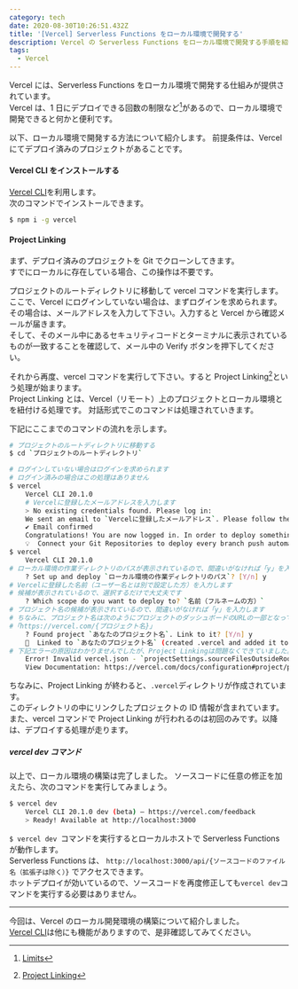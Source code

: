 ```yaml
---
category: tech
date: 2020-08-30T10:26:51.432Z
title: '[Vercel] Serverless Functions をローカル環境で開発する'
description: Vercel の Serverless Functions をローカル環境で開発する手順を紹介します。
tags:
  - Vercel
---
```

Vercel には、Serverless Functions をローカル環境で開発する仕組みが提供されています。  
Vercel は、1 日にデプロイできる回数の制限など[^1]があるので、ローカル環境で開発できると何かと便利です。

以下、ローカル環境で開発する方法について紹介します。
前提条件は、Vercel にてデプロイ済みのプロジェクトがあることです。

#### Vercel CLI をインストールする

[Vercel CLI](https://vercel.com/docs/cli#introduction)を利用します。  
次のコマンドでインストールできます。

```bash
$ npm i -g vercel
```

#### Project Linking

まず、デプロイ済みのプロジェクトを Git でクローンしてきます。  
すでにローカルに存在している場合、この操作は不要です。

プロジェクトのルートディレクトリに移動して vercel コマンドを実行します。  
ここで、Vercel にログインしていない場合は、まずログインを求められます。  
その場合は、メールアドレスを入力して下さい。入力すると Vercel から確認メールが届きます。  
そして、そのメール中にあるセキュリティコードとターミナルに表示されているものが一致することを確認して、メール中の Verify ボタンを押下してください。

それから再度、vercel コマンドを実行して下さい。すると Project Linking[^2]という処理が始まります。  
Project Linking とは、Vercel（リモート）上のプロジェクトとローカル環境とを紐付ける処理です。
対話形式でこのコマンドは処理されていきます。

下記にここまでのコマンドの流れを示します。

```bash
# プロジェクトのルートディレクトリに移動する
$ cd `プロジェクトのルートディレクトリ`

# ログインしていない場合はログインを求められます
# ログイン済みの場合はこの処理はありません
$ vercel
    Vercel CLI 20.1.0
    # Vercelに登録したメールアドレスを入力します
    > No existing credentials found. Please log in:
    We sent an email to `Vercelに登録したメールアドレス`. Please follow the steps provided inside it and make sure the security code matches `セキュリティーコード`.
    ✔ Email confirmed
    Congratulations! You are now logged in. In order to deploy something, run `vercel`.
    💡  Connect your Git Repositories to deploy every branch push automatically (https://vercel.link/git).
$ vercel
    Vercel CLI 20.1.0
# ローカル環境の作業ディレクトリのパスが表示されているので、間違いがなければ「y」を入力します
    ? Set up and deploy `ローカル環境の作業ディレクトリのパス`? [Y/n] y
# Vercelに登録した名前（ユーザー名とは別で設定した方）を入力します
# 候補が表示されているので、選択するだけで大丈夫です
    ? Which scope do you want to deploy to? `名前（フルネームの方）`
# プロジェクト名の候補が表示されているので、間違いがなければ「y」を入力します
# ちなみに、プロジェクト名は次のようにプロジェクトのダッシュボードのURLの一部となっています。
#「https://vercel.com/{プロジェクト名}」
    ? Found project `あなたのプロジェクト名`. Link to it? [Y/n] y
    🔗  Linked to `あなたのプロジェクト名` (created .vercel and added it to .gitignore)
# 下記エラーの原因はわかりませんでしたが、Project Linkingは問題なくできていました。
    Error! Invalid vercel.json - `projectSettings.sourceFilesOutsideRootDirectory` Invalid request: `projectSettings.sourceFilesOutsideRootDirectory` should be boolean..
    View Documentation: https://vercel.com/docs/configuration#project/projectsettings.sourcefilesoutsiderootdirectory
```

ちなみに、Project Linking が終わると、`.vercel`ディレクトリが作成されています。  
このディレクトリの中にリンクしたプロジェクトの ID 情報が含まれています。  
また、vercel コマンドで Project Linking が行われるのは初回のみです。以降は、デプロイする処理が走ります。

##### vercel dev コマンド

以上で、ローカル環境の構築は完了しました。
ソースコードに任意の修正を加えたら、次のコマンドを実行してみましょう。

```bash
$ vercel dev
    Vercel CLI 20.1.0 dev (beta) — https://vercel.com/feedback
    > Ready! Available at http://localhost:3000
```

`$ vercel dev `コマンドを実行するとローカルホストで Serverless Functions が動作します。  
Serverless Functions は、 `http://localhost:3000/api/{ソースコードのファイル名（拡張子は除く）}` でアクセスできます。  
ホットデプロイが効いているので、ソースコードを再度修正しても`vercel dev`コマンドを実行する必要はありません。

---

今回は、Vercel のローカル開発環境の構築について紹介しました。  
[Vercel CLI](https://vercel.com/docs/cli#introduction/vercel-cli-reference)は他にも機能がありますので、是非確認してみてください。

[^1]: [Limits](https://vercel.com/docs/platform/limits)

[^2]: [Project Linking](https://vercel.com/docs/cli#commands/overview/project-linking)
